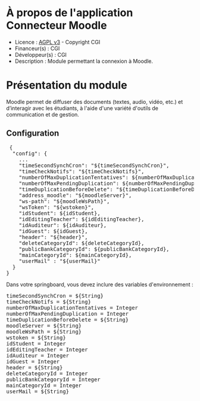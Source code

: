 # À propos de l'application Connecteur Moodle

* Licence : [AGPL v3](http://www.gnu.org/licenses/agpl.txt) - Copyright CGI
* Financeur(s) : CGI
* Développeur(s) : CGI
* Description : Module permettant la connexion à Moodle.

# Présentation du module 
Moodle permet de diffuser des documents (textes, audio, vidéo, etc.) et d’interagir avec les étudiants, à l'aide d'une variété d'outils de communication et de gestion.

## Configuration
<pre>
 {
  "config": {
    ...
    "timeSecondSynchCron": "${timeSecondSynchCron}",
    "timeCheckNotifs": "${timeCheckNotifs}",
    "numberOfMaxDuplicationTentatives": ${numberOfMaxDuplicationTentatives},
    "numberOfMaxPendingDuplication": ${numberOfMaxPendingDuplication},
    "timeDuplicationBeforeDelete": "${timeDuplicationBeforeDelete}",
    "address_moodle": "${moodleServer}",
    "ws-path": "${moodleWsPath}",
    "wsToken": "${wstoken}",
    "idStudent": ${idStudent},
    "idEditingTeacher": ${idEditingTeacher},
    "idAuditeur": ${idAuditeur},
    "idGuest": ${idGuest},
    "header": "${header}",
    "deleteCategoryId": ${deleteCategoryId},
    "publicBankCategoryId": ${publicBankCategoryId},
    "mainCategoryId": ${mainCategoryId},
    "userMail" : "${userMail}"
  }
}
</pre>

Dans votre springboard, vous devez inclure des variables d'environnement :
<pre>
timeSecondSynchCron = ${String}
timeCheckNotifs = ${String}
numberOfMaxDuplicationTentatives = Integer
numberOfMaxPendingDuplication = Integer
timeDuplicationBeforeDelete = ${String}
moodleServer = ${String}
moodleWsPath = ${String}
wstoken = ${String}
idStudent = Integer
idEditingTeacher = Integer
idAuditeur = Integer
idGuest = Integer
header = ${String}
deleteCategoryId = Integer
publicBankCategoryId = Integer
mainCategoryId = Integer
userMail = ${String}
</pre>